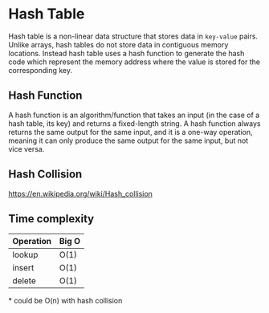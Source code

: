 # Hash Table

Hash table is a non-linear data structure that stores data in `key-value` pairs. Unlike arrays, hash tables do not store data in contiguous memory locations. Instead hash table uses a hash function to generate the hash code which represent the memory address where the value is stored for the corresponding key.

## Hash Function

A hash function is an algorithm/function that takes an input (in the case of a hash table, its key) and returns a fixed-length string. A hash function always returns the same output for the same input, and it is a one-way operation, meaning it can only produce the same output for the same input, but not vice versa.

## Hash Collision

https://en.wikipedia.org/wiki/Hash_collision

## Time complexity

| Operation | Big O |
| --------- | ----- |
| lookup    | O(1)  |
| insert    | O(1)  |
| delete    | O(1)  |

\* could be O(n) with hash collision
